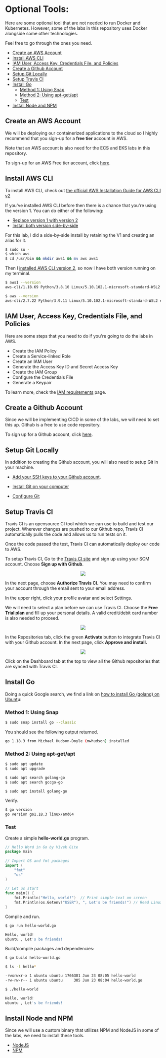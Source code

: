 
# Optional Tools:

Here are some optional tool that are not needed to run Docker and Kubernetes. However, some of the labs in this repository uses Docker alongside some other technologies.

Feel free to go through the ones you need.

- [Create an AWS Account](#create-an-aws-account)
- [Install AWS CLI](#install-aws-cli)
- [IAM User, Access Key, Credentials File, and Policies](#iam-user-access-key-credentials-file-and-policies)
- [Create a Github Account](#create-a-github-account)
- [Setup Git Locally](#setup-git-locally)
- [Setup Travis CI](#setup-travis-ci)
- [Install Go](#install-go)
    - [Method 1: Using Snap](#method-1-using-snap)
    - [Method 2: Using apt-get/apt](#method-2-using-apt-getapt)
    - [Test](#test)
- [Install Node and NPM](#install-node-and-npm)


## Create an AWS Account 

We will be deploying our containerized applications to the cloud so I highly recommend that you sign-up for a **free tier** account in AWS.

Note that an AWS account is also need for the ECS and EKS labs in this repository.

To sign-up for an AWS Free tier account, click [here](https://aws.amazon.com/free/).


## Install AWS CLI

To install AWS CLI, check out [the official AWS Installation Guide for AWS CLI v2](https://docs.aws.amazon.com/cli/latest/userguide/getting-started-install.html)

If you've installed AWS CLI before then there is a chance that you're using the version 1. You can do either of the following:

- [Replace version 1 with version 2](https://docs.aws.amazon.com/cli/latest/userguide/cliv2-migration-instructions.html#cliv2-migration-instructions-migrate) 
- [Install both version side-by-side](https://docs.aws.amazon.com/cli/latest/userguide/cliv2-migration-instructions.html#cliv2-migration-instructions-migrate)

For this lab, I did a side-by-side install by retaining the V1 and creating an alias for it.

```bash
$ sudo su -
$ which aws 
$ cd /usr/bin && mkdir aws1 && mv aws aws1 
```

Then I [installed AWS CLI version 2](#install-cli-tools), so now I have both version running on my terminal.

```bash
$ aws1 --version
aws-cli/1.18.69 Python/3.8.10 Linux/5.10.102.1-microsoft-standard-WSL2 botocore/1.16.19 
```
```bash
$ aws --version
aws-cli/2.7.22 Python/3.9.11 Linux/5.10.102.1-microsoft-standard-WSL2 exe/x86_64.ubuntu.20 prompt/off 
```


## IAM User, Access Key, Credentials File, and Policies

Here are some steps that you need to do if you're going to do the labs in AWS.

- Create the IAM Policy
- Create a Service-linked Role
- Create an IAM User
- Generate the Access Key ID and Secret Access Key
- Create the IAM Group
- Configure the Credentials File
- Generate a Keypair

To learn more, check the [IAM requirements](01-AWS-IAM-requirements.md) page.


## Create a Github Account 

Since we will be implementing CICD in some of the labs, we will need to set this up. Github is a free to use code repository.

To sign up for a Github account, click [here](https://github.com/signup).

## Setup Git Locally

In addition to creating the Github account, you will also need to setup Git in your machine.

- [Add your SSH keys to your Github account](https://docs.github.com/en/authentication/connecting-to-github-with-ssh/adding-a-new-ssh-key-to-your-github-account).

- [Install Git on your computer](https://git-scm.com/book/en/v2/Getting-Started-Installing-Git)

- [Configure Git](https://git-scm.com/book/en/v2/Customizing-Git-Git-Configuration)


## Setup Travis CI 

Travis CI is an opensource CI tool which we can use to build and test our project. Wherever changes are pushed to our Github repo, Travis CI automatically pulls the code and allows us to run tests on it.

Once the code passed the test, Travis CI can automatically deploy our code to AWS.

To setup Travis CI, Go to the [Travis CI site](https://app.travis-ci.com/signup) and sign up using your SCM account. Choose **Sign up with Github**.

<p align=center>
<img src="../../../Images/lab14signuptravisci.png">
</p>

In the next page, choose **Authorize Travis CI.**
You may need to confirm your account through the email sent to your email address.

In the upper right, click your profile avatar and select Settings. 

We will need to select a plan before we can use Travis CI. Choose the **Free Trial plan** and fill up your personal details. A valid credit/debit card number is also needed to proceed. 

<p align=center>
<img src="../../../Images/lab14selectfreeplantravisci.png">
</p>

In the Repositories tab, click the green **Activate** button to integrate Travis CI with your Github account. In the next page, click **Approve and install.**

<p align=center>
<img src="../../../Images/lab14travisciactivate.png">
</p>

Click on the Dashboard tab at the top to view all the Github repositories that are synced with Travis CI.


## Install Go 

Doing a quick Google search, we find a link on [how to install Go (golang) on Ubunt](https://www.cyberciti.biz/faq/how-to-install-gol-ang-on-ubuntu-linux/)u:

### Method 1: Using Snap 

```bash
$ sudo snap install go --classic 
```
You should see the following output returned.
```bash
go 1.18.3 from Michael Hudson-Doyle (mwhudson) installed 
```

### Method 2: Using apt-get/apt

```bash
$ sudo apt update
$ sudo apt upgrade 
```
```bash
$ sudo apt search golang-go
$ sudo apt search gccgo-go 
```
```bash
$ sudo apt install golang-go 
```

Verify.
```bash
$ go version
go version go1.18.3 linux/amd64 
```

### Test

Create a simple **hello-world.go** program.

```go
// Hello Word in Go by Vivek Gite
package main
 
// Import OS and fmt packages
import ( 
	"fmt" 
	"os" 
)
 
// Let us start
func main() {
    fmt.Println("Hello, world!")  // Print simple text on screen
    fmt.Println(os.Getenv("USER"), ", Let's be friends!") // Read Linux $USER environment variable 
} 
```

Compile and run.
```bash
$ go run hello-world.go 

Hello, world!
ubuntu , Let's be friends!
```

Build/compile packages and dependencies:
```bash
$ go build hello-world.go
```
```bash
$ ls -l hello*

-rwxrwxr-x 1 ubuntu ubuntu 1766381 Jun 23 08:05 hello-world
-rw-rw-r-- 1 ubuntu ubuntu     305 Jun 23 08:04 hello-world.go
```
```bash
$ ./hello-world

Hello, world!
ubuntu , Let's be friends!
```


## Install Node and NPM 

Since we will use a custom binary that utilizes NPM and NodeJS in some of the labs, we need to install these tools.

- [NodeJS](02-Install-Nodejs-Npm.md)
- [NPM](02-Install-Nodejs-Npm.md)
